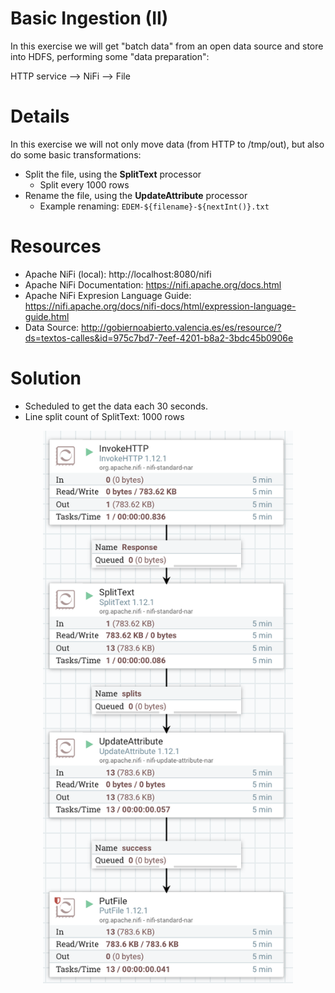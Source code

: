 # Basic Ingestion (II)

In this exercise we will get "batch data" from an open data source and store into HDFS, performing some "data preparation":

HTTP service --> NiFi --> File

# Details

In this exercise we will not only move data (from HTTP to /tmp/out), but also do some basic transformations:

* Split the file, using the **SplitText** processor
  * Split every 1000 rows
* Rename the file, using the **UpdateAttribute** processor
  * Example renaming: `EDEM-${filename}-${nextInt()}.txt`


# Resources

* Apache NiFi (local): http://localhost:8080/nifi
* Apache NiFi Documentation: https://nifi.apache.org/docs.html
* Apache NiFi Expresion Language Guide: https://nifi.apache.org/docs/nifi-docs/html/expression-language-guide.html 
* Data Source: http://gobiernoabierto.valencia.es/es/resource/?ds=textos-calles&id=975c7bd7-7eef-4201-b8a2-3bdc45b0906e

# Solution

- Scheduled to get the data each 30 seconds.
- Line split count of SplitText: 1000 rows

<p align="center">
  <img width="400" src="Solution3.png" />
</p>
